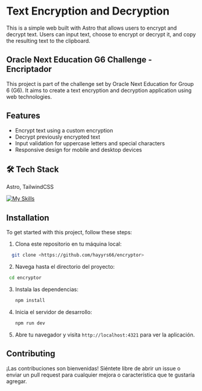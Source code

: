 
# Text Encryption and Decryption

This is a simple web built with Astro that allows users to encrypt and decrypt text. Users can input text, choose to encrypt or decrypt it, and copy the resulting text to the clipboard.

## Oracle Next Education G6 Challenge - Encriptador

This project is part of the challenge set by Oracle Next Education for Group 6 (G6). It aims to create a text encryption and decryption application using web technologies.


## Features

- Encrypt text using a custom encryption
- Decrypt previously encrypted text
- Input validation for uppercase letters and special characters
- Responsive design for mobile and desktop devices


## 🛠️ Tech Stack 

Astro, TailwindCSS

[![My Skills](https://skillicons.dev/icons?i=astro,tailwind&perline=2)](https://skillicons.dev)


## Installation

To get started with this project, follow these steps:

1. Clona este repositorio en tu máquina local:

 ```bash
   git clone <https://github.com/hayyrs66/encryptor>
   ```
2.  Navega hasta el directorio del proyecto:

  ```bash
   cd encryptor
   ```

3. Instala las dependencias:

   ```bash
   npm install
   ```

4. Inicia el servidor de desarrollo:

   ```bash
   npm run dev
   ```

5. Abre tu navegador y visita `http://localhost:4321` para ver la aplicación.
## Contributing

¡Las contribuciones son bienvenidas! Siéntete libre de abrir un issue o enviar un pull request para cualquier mejora o característica que te gustaría agregar.